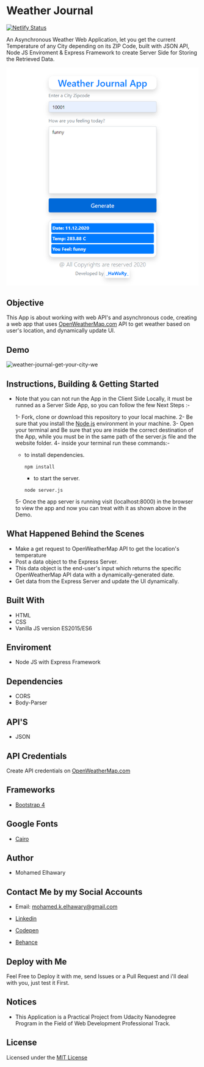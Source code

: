 # Weather Journal 
[![Netlify Status](https://api.netlify.com/api/v1/badges/0d845386-9c77-4c7e-acb8-357d69efd1c6/deploy-status)](https://app.netlify.com/sites/weather-journal14/deploys)

An Asynchronous Weather Web Application, let you get the current Temperature of any City depending on its ZIP Code, built with JSON API, Node JS Enviroment & Express Framework to create Server Side for Storing the Retrieved Data.  

![Screenshot](preview.png) 

## Objective  

This App is about working with web API's and asynchronous code, creating a web app that uses [OpenWeatherMap.com](https://www.OpenWeatherMap.com) API to get weather based on user's location, and dynamically update UI.

## Demo
 
![weather-journal-get-your-city-we](https://user-images.githubusercontent.com/69651552/98997281-f09cb780-253c-11eb-91af-87cb76c1267c.gif)

## Instructions, Building & Getting Started  

* Note that you can not run the App in the Client Side Locally, it must be runned as a Server Side App, so you can follow the few Next Steps :-

    1- Fork, clone or download this repository to your local machine.
    2- Be sure that you install the [Node.js](https://nodejs.org/en/) environment in your machine.
    3- Open your terminal and Be sure that you are inside the correct destination of the App, while you must be in the same path of the server.js file and the website folder.
    4- inside your terminal run these commands:-
    
    * to install dependencies.
        ```
        npm install
        ```
        * to start the server.
        ```
        node server.js
        ```
    5- Once the app server is running visit (localhost:8000) in the browser to view the app and now you can treat with it as shown above in the Demo.
    
## What Happened Behind the Scenes  

- Make a get request to OpenWeatherMap API to get the location's temperature
- Post a data object to the Express Server.
- This data object is the end-user's input which returns the specific OpenWeatherMap API data with a dynamically-generated date.
- Get data from the Express Server and update the UI dynamically.

## Built With

* HTML
* CSS
* Vanilla JS version ES2015/ES6  

## Enviroment  

* Node JS with Express Framework  

## Dependencies 

* CORS
* Body-Parser

## API'S

* JSON 

## API Credentials

Create API credentials on [OpenWeatherMap.com](https://www.OpenWeatherMap.com)  
  
## Frameworks 

* [Bootstrap 4](https://getbootstrap.com/)

## Google Fonts  

* [Cairo](https://fonts.google.com/specimen/Cairo) 

## Author

* Mohamed Elhawary  

## Contact Me by my Social Accounts

* Email: mohamed.k.elhawary@gmail.com  

* [Linkedin](https://www.linkedin.com/in/mohamed-elhawary14/)

* [Codepen](https://codepen.io/Mohamed-ElHawary)

* [Behance](https://www.behance.net/mohamed-elhawary14)

## Deploy with Me

Feel Free to Deploy it with me, send Issues or a Pull Request and i'll deal with you, just test it First.

## Notices

- This Application is a Practical Project from Udacity Nanodegree Program in the Field of Web Development Professional Track.

## License

Licensed under the [MIT License](LICENSE)